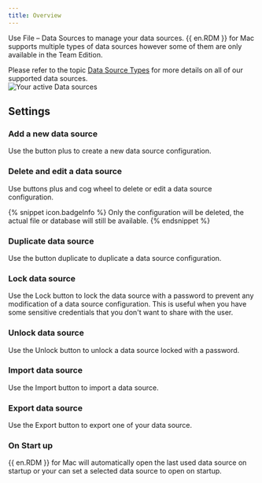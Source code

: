 ```yaml
---
title: Overview
---
```

Use File – Data Sources to manage your data sources. {{ en.RDM }} for Mac supports multiple types of data sources however some of them are only available in the Team Edition.  

Please refer to the topic [Data Source Types](/rdm/mac/data-sources/data-sources-types/) for more details on all of our supported data sources.  
![Your active Data sources](https://webdevolutions.azureedge.net/docs/en/rdm/mac/clip10014.png) 

## Settings 

### Add a new data source 

Use the button plus to create a new data source configuration. 

### Delete and edit a data source 

Use buttons plus and cog wheel to delete or edit a data source configuration. 

{% snippet icon.badgeInfo %} 
Only the configuration will be deleted, the actual file or database will still be available. 
{% endsnippet %}
 
### Duplicate data source 

Use the button duplicate to duplicate a data source configuration. 

### Lock data source 

Use the Lock button to lock the data source with a password to prevent any modification of a data source configuration. This is useful when you have some sensitive credentials that you don't want to share with the user. 

### Unlock data source 

Use the Unlock button to unlock a data source locked with a password. 

### Import data source 

Use the Import button to import a data source. 

### Export data source 

Use the Export button to export one of your data source. 

### On Start up 

{{ en.RDM }} for Mac will automatically open the last used data source on startup or your can set a selected data source to open on startup. 

